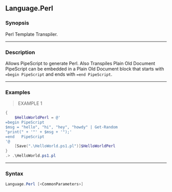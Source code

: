 Language.Perl
-------------

### Synopsis
Perl Template Transpiler.

---

### Description

Allows PipeScript to generate Perl.
Also Transpiles Plain Old Document
PipeScript can be embedded in a Plain Old Document block that starts with ```=begin PipeScript``` and ends with ```=end PipeScript```.

---

### Examples
> EXAMPLE 1

```PowerShell
{
    $HelloWorldPerl = @'
=begin PipeScript
$msg = "hello", "hi", "hey", "howdy" | Get-Random
"print(" + '"' + $msg + '");'
=end   PipeScript
'@
    [Save(".\HelloWorld.ps1.pl")]$HelloWorldPerl
}
.> .\HelloWorld.ps1.pl
```

---

### Syntax
```PowerShell
Language.Perl [<CommonParameters>]
```
